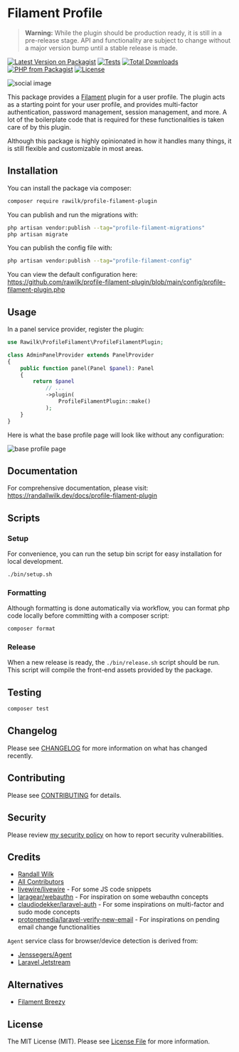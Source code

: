 # Filament Profile

> **Warning:** While the plugin should be production ready, it is still in a pre-release stage. API and functionality are subject to change
> without a major version bump until a stable release is made.

[![Latest Version on Packagist](https://img.shields.io/packagist/v/rawilk/profile-filament-plugin.svg?style=flat-square)](https://packagist.org/packages/rawilk/profile-filament-plugin)
[![Tests](https://github.com/rawilk/profile-filament-plugin/actions/workflows/run-tests.yml/badge.svg)](https://github.com/rawilk/profile-filament-plugin/actions/workflows/run-tests.yml)
[![Total Downloads](https://img.shields.io/packagist/dt/rawilk/profile-filament-plugin.svg?style=flat-square)](https://packagist.org/packages/rawilk/profile-filament-plugin)
[![PHP from Packagist](https://img.shields.io/packagist/php-v/rawilk/profile-filament-plugin?style=flat-square)](https://packagist.org/packages/rawilk/profile-filament-plugin)
[![License](https://img.shields.io/github/license/rawilk/profile-filament-plugin?style=flat-square)](https://github.com/rawilk/profile-filament-plugin/blob/main/LICENSE.md)

![social image](https://github.com/rawilk/profile-filament-plugin/blob/main/assets/images/social-image.png?raw=true)

This package provides a [Filament](https://filamentphp.com/) plugin for a user profile. The plugin acts as a starting point for your user profile, and provides
multi-factor authentication, password management, session management, and more. A lot of the boilerplate code that is required for these functionalities
is taken care of by this plugin.

Although this package is highly opinionated in how it handles many things, it is still flexible and customizable in most areas.

## Installation

You can install the package via composer:

```bash
composer require rawilk/profile-filament-plugin
```

You can publish and run the migrations with:

```bash
php artisan vendor:publish --tag="profile-filament-migrations"
php artisan migrate
```

You can publish the config file with:

```bash
php artisan vendor:publish --tag="profile-filament-config"
```

You can view the default configuration here: https://github.com/rawilk/profile-filament-plugin/blob/main/config/profile-filament-plugin.php

## Usage

In a panel service provider, register the plugin:

```php
use Rawilk\ProfileFilament\ProfileFilamentPlugin;

class AdminPanelProvider extends PanelProvider
{
    public function panel(Panel $panel): Panel
    {
        return $panel
            // ...
            ->plugin(
                ProfileFilamentPlugin::make()
            );
    }
}
```

Here is what the base profile page will look like without any configuration:

![base profile page](https://github.com/rawilk/profile-filament-plugin/blob/main/assets/images/base-profile.png?raw=true)

## Documentation

For comprehensive documentation, please visit: https://randallwilk.dev/docs/profile-filament-plugin

## Scripts

### Setup

For convenience, you can run the setup bin script for easy installation for local development.

```bash
./bin/setup.sh
```

### Formatting

Although formatting is done automatically via workflow, you can format php code locally before committing with a composer script:

```bash
composer format
```

### Release

When a new release is ready, the `./bin/release.sh` script should be run. This script will compile the front-end assets provided by the package.

## Testing

```bash
composer test
```

## Changelog

Please see [CHANGELOG](https://github.com/rawilk/profile-filament-plugin/blob/main/CHANGELOG.md) for more information on what has changed recently.

## Contributing

Please see [CONTRIBUTING](https://github.com/rawilk/profile-filament-plugin/blob/main/.github/CONTRIBUTING.md) for details.

## Security

Please review [my security policy](https://github.com/rawilk/profile-filament-plugin/blob/main/.github/SECURITY.md) on how to report security vulnerabilities.

## Credits

-   [Randall Wilk](https://github.com/rawilk)
-   [All Contributors](https://github.com/rawilk/profile-filament-plugin/graphs/contributors)
-   [livewire/livewire](https://livewire.laravel.com) - For some JS code snippets
-   [laragear/webauthn](https://github.com/Laragear/WebAuthn) - For inspiration on some webauthn concepts
-   [claudiodekker/laravel-auth](https://github.com/claudiodekker/laravel-auth) - For some inspirations on multi-factor and sudo mode concepts
-   [protonemedia/laravel-verify-new-email](https://github.com/protonemedia/laravel-verify-new-email) - For inspirations on pending email change functionalities

`Agent` service class for browser/device detection is derived from:

-   [Jenssegers/Agent](https://github.com/jenssegers/agent)
-   [Laravel Jetstream](https://github.com/laravel/jetstream)

## Alternatives

-   [Filament Breezy](https://github.com/jeffgreco13/filament-breezy)

## License

The MIT License (MIT). Please see [License File](https://github.com/rawilk/profile-filament-plugin/blob/main/LICENSE.md) for more information.
